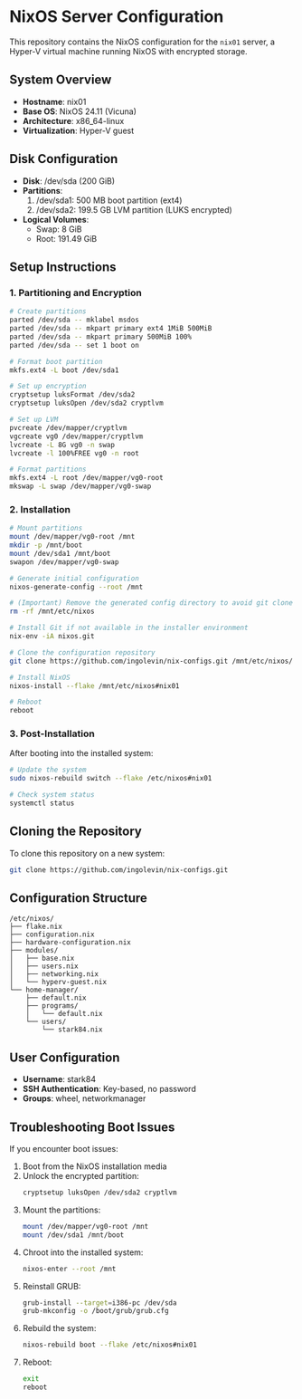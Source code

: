 # NixOS Server Configuration

This repository contains the NixOS configuration for the `nix01` server, a Hyper-V virtual machine running NixOS with encrypted storage.

## System Overview

- **Hostname**: nix01
- **Base OS**: NixOS 24.11 (Vicuna)
- **Architecture**: x86_64-linux
- **Virtualization**: Hyper-V guest

## Disk Configuration

- **Disk**: /dev/sda (200 GiB)
- **Partitions**:
  1. /dev/sda1: 500 MB boot partition (ext4)
  2. /dev/sda2: 199.5 GB LVM partition (LUKS encrypted)
- **Logical Volumes**:
  - Swap: 8 GiB
  - Root: 191.49 GiB

## Setup Instructions

### 1. Partitioning and Encryption

```bash
# Create partitions
parted /dev/sda -- mklabel msdos
parted /dev/sda -- mkpart primary ext4 1MiB 500MiB
parted /dev/sda -- mkpart primary 500MiB 100%
parted /dev/sda -- set 1 boot on

# Format boot partition
mkfs.ext4 -L boot /dev/sda1

# Set up encryption
cryptsetup luksFormat /dev/sda2
cryptsetup luksOpen /dev/sda2 cryptlvm

# Set up LVM
pvcreate /dev/mapper/cryptlvm
vgcreate vg0 /dev/mapper/cryptlvm
lvcreate -L 8G vg0 -n swap
lvcreate -l 100%FREE vg0 -n root

# Format partitions
mkfs.ext4 -L root /dev/mapper/vg0-root
mkswap -L swap /dev/mapper/vg0-swap
```

### 2. Installation

```bash
# Mount partitions
mount /dev/mapper/vg0-root /mnt
mkdir -p /mnt/boot
mount /dev/sda1 /mnt/boot
swapon /dev/mapper/vg0-swap

# Generate initial configuration
nixos-generate-config --root /mnt

# (Important) Remove the generated config directory to avoid git clone errors
rm -rf /mnt/etc/nixos

# Install Git if not available in the installer environment
nix-env -iA nixos.git

# Clone the configuration repository
git clone https://github.com/ingolevin/nix-configs.git /mnt/etc/nixos/

# Install NixOS
nixos-install --flake /mnt/etc/nixos#nix01

# Reboot
reboot
```

### 3. Post-Installation

After booting into the installed system:

```bash
# Update the system
sudo nixos-rebuild switch --flake /etc/nixos#nix01

# Check system status
systemctl status
```

## Cloning the Repository

To clone this repository on a new system:

```bash
git clone https://github.com/ingolevin/nix-configs.git
```

## Configuration Structure

```
/etc/nixos/
├── flake.nix
├── configuration.nix
├── hardware-configuration.nix
├── modules/
│   ├── base.nix
│   ├── users.nix
│   ├── networking.nix
│   └── hyperv-guest.nix
└── home-manager/
    ├── default.nix
    ├── programs/
    │   └── default.nix
    └── users/
        └── stark84.nix
```

## User Configuration

- **Username**: stark84
- **SSH Authentication**: Key-based, no password
- **Groups**: wheel, networkmanager

## Troubleshooting Boot Issues

If you encounter boot issues:

1. Boot from the NixOS installation media
2. Unlock the encrypted partition:
   ```bash
   cryptsetup luksOpen /dev/sda2 cryptlvm
   ```
3. Mount the partitions:
   ```bash
   mount /dev/mapper/vg0-root /mnt
   mount /dev/sda1 /mnt/boot
   ```
4. Chroot into the installed system:
   ```bash
   nixos-enter --root /mnt
   ```
5. Reinstall GRUB:
   ```bash
   grub-install --target=i386-pc /dev/sda
   grub-mkconfig -o /boot/grub/grub.cfg
   ```
6. Rebuild the system:
   ```bash
   nixos-rebuild boot --flake /etc/nixos#nix01
   ```
7. Reboot:
   ```bash
   exit
   reboot
   ```
